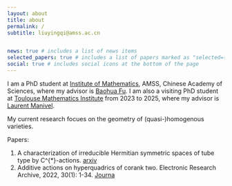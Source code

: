 ```yaml
---
layout: about
title: about
permalink: /
subtitle: liuyingqi@amss.ac.cn


news: true # includes a list of news items
selected_papers: true # includes a list of papers marked as "selected={true}"
social: true # includes social icons at the bottom of the page
---
```

I am a PhD student at	[Institute of Mathematics](http://www.math.ac.cn/), AMSS, Chinese Academy of Sciences, where my advisor is [Baohua Fu](http://www.math.ac.cn/people/fbh/). I am also a visiting PhD student at [Toulouse Mathematics Institute](https://www.math.univ-toulouse.fr/fr/) from 2023 to 2025, where my advisor is [Laurent Manivel](https://manivel.perso.math.cnrs.fr/).

My current research focues on the geometry of (quasi-)homogenous varieties. 

Papers:
1. A characterization of irreducible Hermitian symmetric spaces of tube type by C^{*}-actions.
[arxiv](https://arxiv.org/abs/2302.04472) 
2. Additive actions on hyperquadrics of corank two. Electronic Research Archive, 2022, 30(1): 1-34.
[Journa](https://www.aimspress.com/article/doi/10.3934/era.2022001?viewType=HTML)





